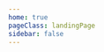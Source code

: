 ```yaml
---
home: true
pageClass: landingPage
sidebar: false
---
```


<warnung nachricht="Diese Seite befindet sich zur Zeit im Aufbau! Die Inhalte müssen noch erstellt werden..." nTitel="Achtung Baustelle!" nTyp="warning" />

<lektionen />

<fussnote />